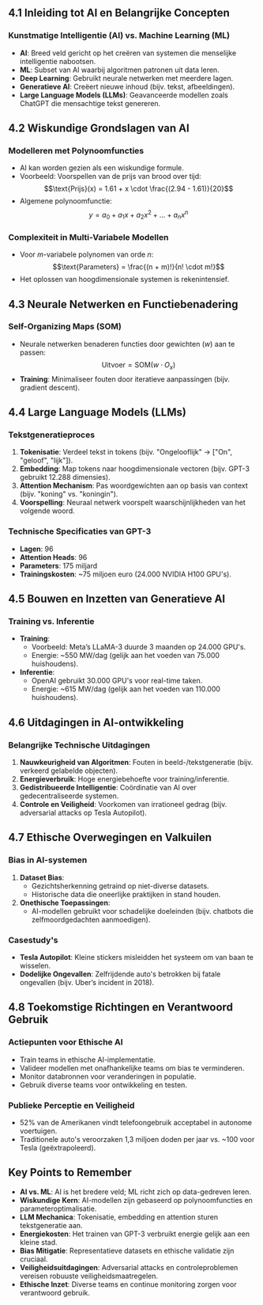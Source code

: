 ## 4.1 Inleiding tot AI en Belangrijke Concepten

### Kunstmatige Intelligentie (AI) vs. Machine Learning (ML)

- **AI**: Breed veld gericht op het creëren van systemen die menselijke intelligentie nabootsen.
- **ML**: Subset van AI waarbij algoritmen patronen uit data leren.
- **Deep Learning**: Gebruikt neurale netwerken met meerdere lagen.
- **Generatieve AI**: Creëert nieuwe inhoud (bijv. tekst, afbeeldingen).
- **Large Language Models (LLMs)**: Geavanceerde modellen zoals ChatGPT die mensachtige tekst genereren.

## 4.2 Wiskundige Grondslagen van AI

### Modelleren met Polynoomfuncties

- AI kan worden gezien als een wiskundige formule.
- Voorbeeld: Voorspellen van de prijs van brood over tijd:
  $$\text{Prijs}(x) = 1.61 + x \cdot \frac{(2.94 - 1.61)}{20}$$
- Algemene polynoomfunctie:
  $$y = a_0 + a_1 x + a_2 x^2 + \ldots + a_n x^n$$

### Complexiteit in Multi-Variabele Modellen

- Voor $m$-variabele polynomen van orde $n$:
  $$\text{Parameters} = \frac{(n + m)!}{n! \cdot m!}$$
- Het oplossen van hoogdimensionale systemen is rekenintensief.

## 4.3 Neurale Netwerken en Functiebenadering

### Self-Organizing Maps (SOM)

- Neurale netwerken benaderen functies door gewichten ($w$) aan te passen:
  $$\text{Uitvoer} = \text{SOM}(w \cdot O_x)$$
- **Training**: Minimaliseer fouten door iteratieve aanpassingen (bijv. gradient descent).

## 4.4 Large Language Models (LLMs)

### Tekstgeneratieproces

1. **Tokenisatie**: Verdeel tekst in tokens (bijv. "Ongelooflijk" → ["On", "geloof", "lijk"]).
2. **Embedding**: Map tokens naar hoogdimensionale vectoren (bijv. GPT-3 gebruikt 12.288 dimensies).
3. **Attention Mechanism**: Pas woordgewichten aan op basis van context (bijv. "koning" vs. "koningin").
4. **Voorspelling**: Neuraal netwerk voorspelt waarschijnlijkheden van het volgende woord.

### Technische Specificaties van GPT-3

- **Lagen**: 96
- **Attention Heads**: 96
- **Parameters**: 175 miljard
- **Trainingskosten**: ~75 miljoen euro (24.000 NVIDIA H100 GPU's).

## 4.5 Bouwen en Inzetten van Generatieve AI

### Training vs. Inferentie

- **Training**:
  - Voorbeeld: Meta’s LLaMA-3 duurde 3 maanden op 24.000 GPU's.
  - Energie: ~550 MW/dag (gelijk aan het voeden van 75.000 huishoudens).
- **Inferentie**:
  - OpenAI gebruikt 30.000 GPU's voor real-time taken.
  - Energie: ~615 MW/dag (gelijk aan het voeden van 110.000 huishoudens).

## 4.6 Uitdagingen in AI-ontwikkeling

### Belangrijke Technische Uitdagingen

1. **Nauwkeurigheid van Algoritmen**: Fouten in beeld-/tekstgeneratie (bijv. verkeerd gelabelde objecten).
2. **Energieverbruik**: Hoge energiebehoefte voor training/inferentie.
3. **Gedistribueerde Intelligentie**: Coördinatie van AI over gedecentraliseerde systemen.
4. **Controle en Veiligheid**: Voorkomen van irrationeel gedrag (bijv. adversarial attacks op Tesla Autopilot).

## 4.7 Ethische Overwegingen en Valkuilen

### Bias in AI-systemen

1. **Dataset Bias**:
   - Gezichtsherkenning getraind op niet-diverse datasets.
   - Historische data die oneerlijke praktijken in stand houden.
2. **Onethische Toepassingen**:
   - AI-modellen gebruikt voor schadelijke doeleinden (bijv. chatbots die zelfmoordgedachten aanmoedigen).

### Casestudy's

- **Tesla Autopilot**: Kleine stickers misleidden het systeem om van baan te wisselen.
- **Dodelijke Ongevallen**: Zelfrijdende auto's betrokken bij fatale ongevallen (bijv. Uber’s incident in 2018).

## 4.8 Toekomstige Richtingen en Verantwoord Gebruik

### Actiepunten voor Ethische AI

- Train teams in ethische AI-implementatie.
- Valideer modellen met onafhankelijke teams om bias te verminderen.
- Monitor databronnen voor veranderingen in populatie.
- Gebruik diverse teams voor ontwikkeling en testen.

### Publieke Perceptie en Veiligheid

- 52% van de Amerikanen vindt telefoongebruik acceptabel in autonome voertuigen.
- Traditionele auto's veroorzaken 1,3 miljoen doden per jaar vs. ~100 voor Tesla (geëxtrapoleerd).

## Key Points to Remember

- **AI vs. ML**: AI is het bredere veld; ML richt zich op data-gedreven leren.
- **Wiskundige Kern**: AI-modellen zijn gebaseerd op polynoomfuncties en parameteroptimalisatie.
- **LLM Mechanica**: Tokenisatie, embedding en attention sturen tekstgeneratie aan.
- **Energiekosten**: Het trainen van GPT-3 verbruikt energie gelijk aan een kleine stad.
- **Bias Mitigatie**: Representatieve datasets en ethische validatie zijn cruciaal.
- **Veiligheidsuitdagingen**: Adversarial attacks en controleproblemen vereisen robuuste veiligheidsmaatregelen.
- **Ethische Inzet**: Diverse teams en continue monitoring zorgen voor verantwoord gebruik.
